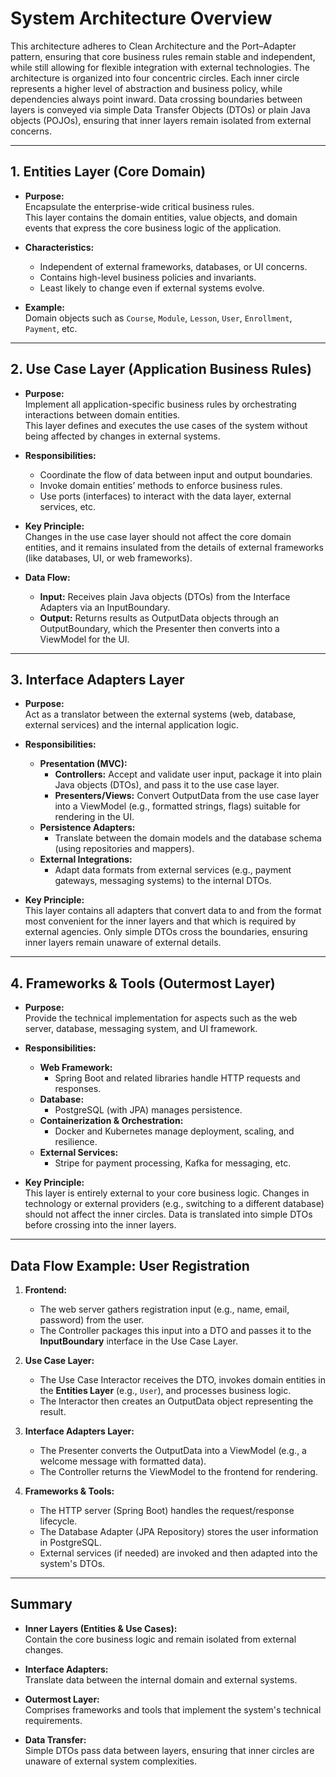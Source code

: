 # System Architecture Overview

This architecture adheres to Clean Architecture and the Port–Adapter pattern, ensuring that core business rules remain stable and independent, while still allowing for flexible integration with external technologies.
The architecture is organized into four concentric circles. Each inner circle represents a higher level of abstraction and business policy, while dependencies always point inward. Data crossing boundaries between layers is conveyed via simple Data Transfer Objects (DTOs) or plain Java objects (POJOs), ensuring that inner layers remain isolated from external concerns.

---

## 1. **Entities Layer (Core Domain)**
- **Purpose:**  
  Encapsulate the enterprise-wide critical business rules.  
  This layer contains the domain entities, value objects, and domain events that express the core business logic of the application.

- **Characteristics:**
    - Independent of external frameworks, databases, or UI concerns.
    - Contains high-level business policies and invariants.
    - Least likely to change even if external systems evolve.

- **Example:**  
  Domain objects such as `Course`, `Module`, `Lesson`, `User`, `Enrollment`, `Payment`, etc.

---

## 2. **Use Case Layer (Application Business Rules)**
- **Purpose:**  
  Implement all application-specific business rules by orchestrating interactions between domain entities.  
  This layer defines and executes the use cases of the system without being affected by changes in external systems.

- **Responsibilities:**
    - Coordinate the flow of data between input and output boundaries.
    - Invoke domain entities’ methods to enforce business rules.
    - Use ports (interfaces) to interact with the data layer, external services, etc.

- **Key Principle:**  
  Changes in the use case layer should not affect the core domain entities, and it remains insulated from the details of external frameworks (like databases, UI, or web frameworks).

- **Data Flow:**
    - **Input:** Receives plain Java objects (DTOs) from the Interface Adapters via an InputBoundary.
    - **Output:** Returns results as OutputData objects through an OutputBoundary, which the Presenter then converts into a ViewModel for the UI.

---

## 3. **Interface Adapters Layer**
- **Purpose:**  
  Act as a translator between the external systems (web, database, external services) and the internal application logic.

- **Responsibilities:**
    - **Presentation (MVC):**
        - **Controllers:** Accept and validate user input, package it into plain Java objects (DTOs), and pass it to the use case layer.
        - **Presenters/Views:** Convert OutputData from the use case layer into a ViewModel (e.g., formatted strings, flags) suitable for rendering in the UI.
    - **Persistence Adapters:**
        - Translate between the domain models and the database schema (using repositories and mappers).
    - **External Integrations:**
        - Adapt data formats from external services (e.g., payment gateways, messaging systems) to the internal DTOs.

- **Key Principle:**  
  This layer contains all adapters that convert data to and from the format most convenient for the inner layers and that which is required by external agencies. Only simple DTOs cross the boundaries, ensuring inner layers remain unaware of external details.

---

## 4. **Frameworks & Tools (Outermost Layer)**
- **Purpose:**  
  Provide the technical implementation for aspects such as the web server, database, messaging system, and UI framework.

- **Responsibilities:**
    - **Web Framework:**
        - Spring Boot and related libraries handle HTTP requests and responses.
    - **Database:**
        - PostgreSQL (with JPA) manages persistence.
    - **Containerization & Orchestration:**
        - Docker and Kubernetes manage deployment, scaling, and resilience.
    - **External Services:**
        - Stripe for payment processing, Kafka for messaging, etc.

- **Key Principle:**  
  This layer is entirely external to your core business logic. Changes in technology or external providers (e.g., switching to a different database) should not affect the inner circles. Data is translated into simple DTOs before crossing into the inner layers.

---

## Data Flow Example: User Registration

1. **Frontend:**
    - The web server gathers registration input (e.g., name, email, password) from the user.
    - The Controller packages this input into a DTO and passes it to the **InputBoundary** interface in the Use Case Layer.

2. **Use Case Layer:**
    - The Use Case Interactor receives the DTO, invokes domain entities in the **Entities Layer** (e.g., `User`), and processes business logic.
    - The Interactor then creates an OutputData object representing the result.

3. **Interface Adapters Layer:**
    - The Presenter converts the OutputData into a ViewModel (e.g., a welcome message with formatted data).
    - The Controller returns the ViewModel to the frontend for rendering.

4. **Frameworks & Tools:**
    - The HTTP server (Spring Boot) handles the request/response lifecycle.
    - The Database Adapter (JPA Repository) stores the user information in PostgreSQL.
    - External services (if needed) are invoked and then adapted into the system's DTOs.

---

## Summary

- **Inner Layers (Entities & Use Cases):**  
  Contain the core business logic and remain isolated from external changes.

- **Interface Adapters:**  
  Translate data between the internal domain and external systems.

- **Outermost Layer:**  
  Comprises frameworks and tools that implement the system's technical requirements.

- **Data Transfer:**  
  Simple DTOs pass data between layers, ensuring that inner circles are unaware of external system complexities.


